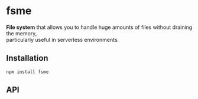 fsme
====
**File system** that allows you to handle huge amounts of files without draining the memory,  
particularly useful in serverless environments.


Installation
------------
```shell
npm install fsme
```

API
---